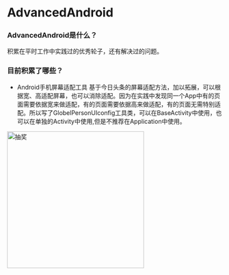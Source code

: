 # AdvancedAndroid

### AdvancedAndroid是什么？
积累在平时工作中实践过的优秀轮子，还有解决过的问题。

### 目前积累了哪些？
- Android手机屏幕适配工具
基于今日头条的屏幕适配方法，加以拓展，可以根据宽、高适配屏幕，也可以消除适配。因为在实践中发现同一个App中有的页面需要依据宽来做适配，有的页面需要依据高来做适配，有的页面无需特别适配。所以写了GlobelPersonUIconfig工具类，可以在BaseActivity中使用，也可以在单独的Activity中使用,但是不推荐在Application中使用。
<img src="https://github.com/wangxuewen/WXWLuckView/blob/master/WXWLuckView/Resource/%E6%8A%BD%E5%A5%96.gif" width="320" alt="抽奖">
